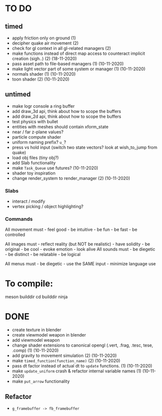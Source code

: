
# TO DO

## timed
- apply friction only on ground (1)
- decipher quake air movement (2)
- check for gl context in all gl-related managers (2)
- make functions instead of direct map access to counteract implicit creation (sigh..) (2) (18-11-2020)
- pass asset path to file-based managers (1) (10-11-2020)
- make light vector part of some system or manager (1) (10-11-2020)
- normals shader (1) (10-11-2020)
- toon shader (2) (10-11-2020)

## untimed
- make logr console a ring buffer
- add draw_3d api, think about how to scope the buffers 
- add draw_2d api, think about how to scope the buffers
- test physics with bullet
- entities with meshes should contain xform_state
- near / far z-plane values?
- particle compute shader 
- uniform naming prefix? `u_`?
- press vs hold input (switch two state vectors? look at wish_to_jump from quake)
- load obj files (tiny obj?)
- add Slab functionality
- make `Task_Queue` use futures? (10-11-2020)
- shader toy inspiration
- change render_system to render_manager (2) (10-11-2020)

### Slabs
 - interact / modify
 - vertex picking / object highlighting?
 
### Commands
All movement must
	- feel good
	- be intuitive
	- be fun
	- be fast
	- be controlled

All images must 
	- reflect reality (but NOT be realistic)
	- have solidity
	- be original
	- be cool
	- evoke emotion
	- look alive
All sounds must 
	- be diegetic
	- be distinct
	- be relatable
	- be logical

All menus must
	- be diegetic
	- use the SAME input
	- minimize language use

# To compile:
meson builddir
cd builddir
ninja

# DONE
- create texture in blender
- create viewmodel weapon in blender
- add viewmodel weapon
- change shader extensions to canonical opengl (.vert, .frag, .tesc, tese, .comp) (1) (10-11-2020)
- add gravity to movement simulation (2) (10-11-2020)
- make `timed_function(function_name)` (2) (10-11-2020)
- pass dt factor instead of actual dt to `update` functions. (1) (10-11-2020)
- make `update_uniform` crash & refactor internal variable names (1) (10-11-2020)
- make `put_arrow` functionality

## Refactor
- `g_framebuffer -> fb_framebuffer` 
